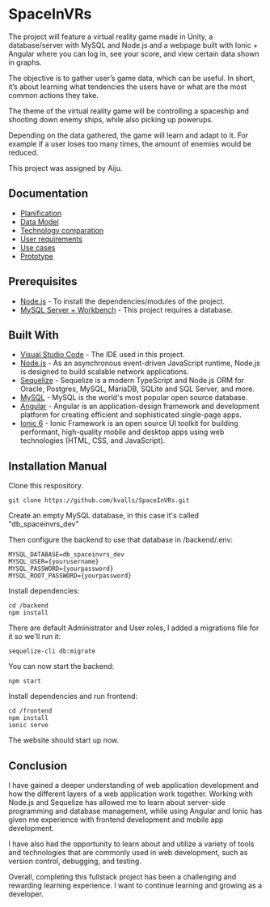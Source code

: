 # SpaceInVRs

The project will feature a virtual reality game made in Unity, a database/server with MySQL and Node.js and a webpage built with Ionic + Angular where you can log in, see your score, and view certain data shown in graphs.

The objective is to gather user’s game data, which can be useful. In short, it’s about learning what tendencies the users have or what are the most common actions they take.

The theme of the virtual reality game will be controlling a spaceship 
and shooting down enemy ships, while also picking up powerups.

Depending on the data gathered, the game will learn and adapt to it.
For example if a user loses too many times, the amount of enemies would be reduced.

This project was assigned by Aiju.

## Documentation

* [Planification](/documentation/planification.md)
* [Data Model](/documentation/data_model.md)
* [Technology comparation](/documentation/technology_comparation.md)
* [User requirements](/documentation/user_requirements.md)
* [Use cases](/documentation/use_cases.md)
* [Prototype](/documentation/prototype.md)

## Prerequisites

* [Node.js](https://nodejs.org/en/download/) - To install the dependencies/modules of the project.
* [MySQL Server + Workbench](https://www.mysql.com/downloads/) - This project requires a database.

## Built With

* [Visual Studio Code](https://code.visualstudio.com/) - The IDE used in this project.
* [Node.js](https://nodejs.org/en/docs/) - As an asynchronous event-driven JavaScript runtime, Node.js is designed to build scalable network applications.
* [Sequelize](https://sequelize.org/docs/v6/) - Sequelize is a modern TypeScript and Node.js ORM for Oracle, Postgres, MySQL, MariaDB, SQLite and SQL Server, and more.
* [MySQL](https://dev.mysql.com/doc/) - MySQL is the world's most popular open source database.
* [Angular](https://angular.io/docs) - Angular is an application-design framework and development platform for creating efficient and sophisticated single-page apps.
* [Ionic 6](https://ionicframework.com/docs/intro) - Ionic Framework is an open source UI toolkit for building performant, high-quality mobile and desktop apps using web technologies (HTML, CSS, and JavaScript).


## Installation Manual

Clone this respository.

```
git clone https://github.com/kvalls/SpaceInVRs.git
```

Create an empty MySQL database, in this case it's called "db_spaceinvrs_dev"

Then configure the backend to use that database in /backend/.env:
```
MYSQL_DATABASE=db_spaceinvrs_dev
MYSQL_USER={yourusername}
MYSQL_PASSWORD={yourpassword}
MYSQL_ROOT_PASSWORD={yourpassword}
```


Install dependencies:

```
cd /backend
npm install
```

There are default Administrator and User roles, I added a migrations file for it so we'll run it:
```
sequelize-cli db:migrate
```

You can now start the backend:
```
npm start
```

Install dependencies and run frontend:

```
cd /frontend
npm install
ionic serve
```

The website should start up now.

## Conclusion

I have gained a deeper understanding of web application development and how the different layers of a web application work together. Working with Node.js and Sequelize has allowed me to learn about server-side programming and database management, while using Angular and Ionic has given me experience with frontend development and mobile app development.

I have also had the opportunity to learn about and utilize a variety of tools and technologies that are commonly used in web development, such as version control, debugging, and testing.

Overall, completing this fullstack project has been a challenging and rewarding learning experience. I want to continue learning and growing as a developer.